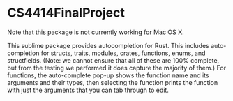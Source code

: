 CS4414FinalProject
==================
Note that this package is not currently working for Mac OS X. 

This sublime package provides autocompletion for Rust. This includes auto-completion for structs, traits, modules, crates, functions, enums, and structfields. (Note: we cannot ensure that all of these are 100% complete, but from the testing we performed it does capture the majority of them.) For functions, the auto-complete pop-up shows the function name and its arguments and their types, then selecting the function prints the function with just the arguments that you can tab through to edit. 

